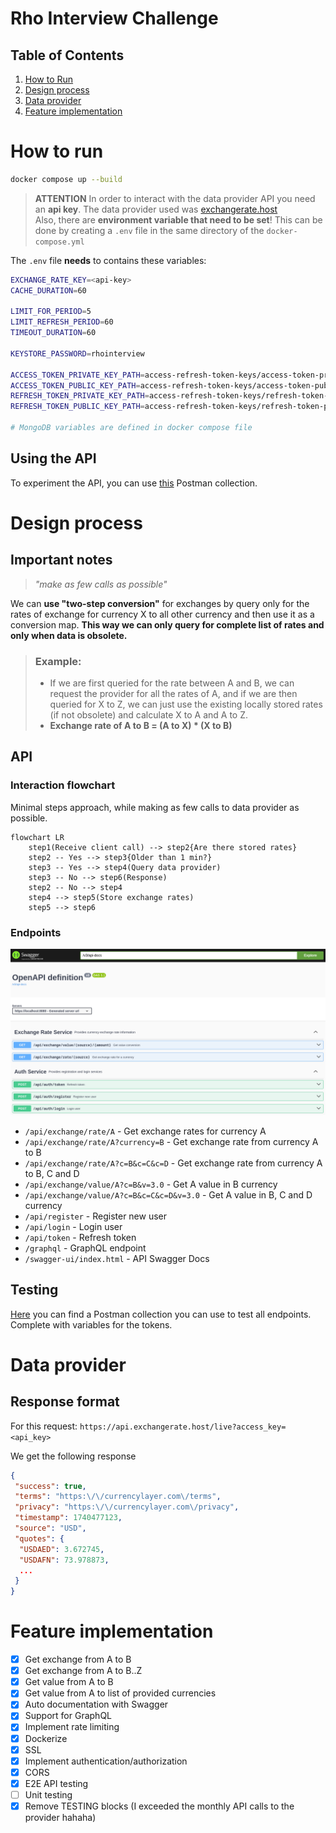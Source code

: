 # Rho Interview Challenge

## Table of Contents

1. [How to Run](#how-to-run)
2. [Design process](#design-process)
3. [Data provider](#data-provider)
4. [Feature implementation](#feature-implementation)

# How to run 

```bash
docker compose up --build
```

> **ATTENTION**
> In order to interact with the data provider API you need an **api key**. The data provider used was [exchangerate.host](https://exchangerate.host/)\
> Also, there are **environment variable that need to be set**! This can be done by creating a `.env` file in the same directory of the `docker-compose.yml`

The `.env` file **needs** to contains these variables:
```bash
EXCHANGE_RATE_KEY=<api-key>
CACHE_DURATION=60

LIMIT_FOR_PERIOD=5
LIMIT_REFRESH_PERIOD=60
TIMEOUT_DURATION=60

KEYSTORE_PASSWORD=rhointerview

ACCESS_TOKEN_PRIVATE_KEY_PATH=access-refresh-token-keys/access-token-private.key
ACCESS_TOKEN_PUBLIC_KEY_PATH=access-refresh-token-keys/access-token-public.key
REFRESH_TOKEN_PRIVATE_KEY_PATH=access-refresh-token-keys/refresh-token-private.key
REFRESH_TOKEN_PUBLIC_KEY_PATH=access-refresh-token-keys/refresh-token-public.key

# MongoDB variables are defined in docker compose file
```
## Using the API

To experiment the API, you can use [this](docs/Rho%20Interview%20Challenge.postman_collection.json) Postman collection.

# Design process

## Important notes

> *"make as few calls as possible"*

We can **use "two-step conversion"** for exchanges by query only for the rates of exchange for currency X to all other currency and then use it as a conversion map. **This way we can only query for complete list of rates and only when data is obsolete.**

> ### Example:
>
> - If we are first queried for the rate between A and B, we can request the provider for all the rates of A, and if we are then queried for X to Z, we can just use the existing locally stored rates (if not obsolete) and calculate X to A and A to Z.
> - **Exchange rate of A to B = (A to X) * (X to B)**

## API 

### Interaction flowchart

Minimal steps approach, while making as few calls to data provider as possible.

```mermaid
flowchart LR
    step1(Receive client call) --> step2{Are there stored rates}
    step2 -- Yes --> step3{Older than 1 min?}
    step3 -- Yes --> step4(Query data provider)
    step3 -- No --> step6(Response)
    step2 -- No --> step4
    step4 --> step5(Store exchange rates)
    step5 --> step6
```

### Endpoints

![endpoints](docs/Screenshot.png)

- `/api/exchange/rate/A` - Get exchange rates for currency A
- `/api/exchange/rate/A?currency=B` - Get exchange rate from currency A to B
- `/api/exchange/rate/A?c=B&c=C&c=D` - Get exchange rate from currency A to B, C and D
- `/api/exchange/value/A?c=B&v=3.0` - Get A value in B currency
- `/api/exchange/value/A?c=B&c=C&c=D&v=3.0` - Get A value in B, C and D currency
- `/api/register` - Register new user
- `/api/login` - Login user
- `/api/token` - Refresh token
- `/graphql` - GraphQL endpoint
- `/swagger-ui/index.html` - API Swagger Docs

## Testing

[Here](docs/Rho%20Interview%20Challenge.postman_collection.json) you can find a Postman collection you can use to test all endpoints. Complete with variables for the tokens.

# Data provider

## Response format

For this request: `https://api.exchangerate.host/live?access_key=<api_key>`

We get the following response

```json
{
 "success": true,
 "terms": "https:\/\/currencylayer.com\/terms",
 "privacy": "https:\/\/currencylayer.com\/privacy",
 "timestamp": 1740477123,
 "source": "USD",
 "quotes": {
  "USDAED": 3.672745,
  "USDAFN": 73.978873,
  ...
 }
}
```

# Feature implementation

- [x] Get exchange from A to B
- [x] Get exchange from A to B..Z
- [x] Get value from A to B
- [x] Get value from A to list of provided currencies
- [x] Auto documentation with Swagger
- [x] Support for GraphQL
- [x] Implement rate limiting
- [x] Dockerize
- [x] SSL
- [x] Implement authentication/authorization
- [x] CORS
- [x] E2E API testing
- [ ] Unit testing
- [x] Remove TESTING blocks (I exceeded the monthly API calls to the provider hahaha)
